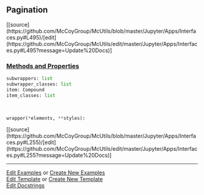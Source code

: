 ## <a id="McUtils.Jupyter.Apps.Interfaces.Pagination">Pagination</a> 
<div class="docs-source-link" markdown="1">
[[source](https://github.com/McCoyGroup/McUtils/blob/master/Jupyter/Apps/Interfaces.py#L495)/[edit](https://github.com/McCoyGroup/McUtils/edit/master/Jupyter/Apps/Interfaces.py#L495?message=Update%20Docs)]
</div>



<div class="collapsible-section">
 <div class="collapsible-section collapsible-section-header" markdown="1">
 
### <a class="collapse-link" data-toggle="collapse" href="#methods">Methods and Properties</a> <a class="float-right" data-toggle="collapse" href="#methods"><i class="fa fa-chevron-down"></i></a>

 </div>
 <div class="collapsible-section collapsible-section-body collapse" id="methods" markdown="1">

```python
subwrappers: list
subwrapper_classes: list
item: Compound
item_classes: list
```
<a id="McUtils.Jupyter.JHTML.JHTML.JHTML.Nav" class="docs-object-method">&nbsp;</a> 
```python
wrapper(*elements, **styles): 
```
<div class="docs-source-link" markdown="1">
[[source](https://github.com/McCoyGroup/McUtils/blob/master/Jupyter/Apps/Interfaces.py#L255)/[edit](https://github.com/McCoyGroup/McUtils/edit/master/Jupyter/Apps/Interfaces.py#L255?message=Update%20Docs)]
</div>

 </div>
</div>




___

[Edit Examples](https://github.com/McCoyGroup/McUtils/edit/gh-pages/ci/examples/McUtils/Jupyter/Apps/Interfaces/Pagination.md) or 
[Create New Examples](https://github.com/McCoyGroup/McUtils/new/gh-pages/?filename=ci/examples/McUtils/Jupyter/Apps/Interfaces/Pagination.md) <br/>
[Edit Template](https://github.com/McCoyGroup/McUtils/edit/gh-pages/ci/docs/McUtils/Jupyter/Apps/Interfaces/Pagination.md) or 
[Create New Template](https://github.com/McCoyGroup/McUtils/new/gh-pages/?filename=ci/docs/templates/McUtils/Jupyter/Apps/Interfaces/Pagination.md) <br/>
[Edit Docstrings](https://github.com/McCoyGroup/McUtils/edit/master/Jupyter/Apps/Interfaces.py#L495?message=Update%20Docs)